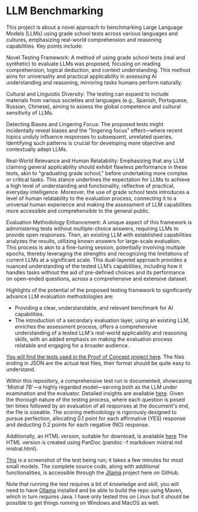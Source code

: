 # LLM Benchmarking

This project is about a novel approach to benchmarking Large Language Models (LLMs) using grade school tests across various languages and cultures, emphasizing real-world comprehension and reasoning capabilities. Key points include:

Novel Testing Framework: A method of using grade school tests (real and synthetic) to evaluate LLMs was proposed, focusing on reading comprehension, logical deduction, and context understanding. This method aims for universality and practical applicability in assessing AI understanding and reasoning, mirroring tasks humans perform naturally.

Cultural and Linguistic Diversity: The testing can expand to include materials from various societies and languages (e.g., Spanish, Portuguese, Russian, Chinese), aiming to assess the global competence and cultural sensitivity of LLMs.

Detecting Biases and Lingering Focus: The proposed tests might incidentally reveal biases and the "lingering focus" effect—where recent topics unduly influence responses to subsequent, unrelated queries. Identifying such patterns is crucial for developing more objective and contextually adept LLMs.

Real-World Relevance and Human Relatability: Emphasizing that any LLM claiming general applicability should exhibit flawless performance in these tests, akin to "graduating grade school," before undertaking more complex or critical tasks. This stance underlines the expectation for LLMs to achieve a high level of understanding and functionality, reflective of practical, everyday intelligence. Moreover, the use of grade school tests introduces a level of human relatability to the evaluation process, connecting it to a universal human experience and making the assessment of LLM capabilities more accessible and comprehensible to the general public.

Evaluation Methodology Enhancement: A unique aspect of this framework is administering tests without multiple-choice answers, requiring LLMs to provide open responses. Then, an existing LLM with established capabilities analyzes the results, utilizing known answers for large-scale evaluation. This process is akin to a fine-tuning session, potentially involving multiple epochs, thereby leveraging the strengths and recognizing the limitations of current LLMs at a significant scale. This dual-layered approach provides a nuanced understanding of the tested LLM’s capabilities, including how it handles tasks without the aid of pre-defined choices and its performance on open-ended questions, across a comprehensive and extensive dataset.

Highlights of the potential of the proposed testing framework to significantly advance LLM evaluation methodologies are:
- Providing a clear, understandable, and relevant benchmark for AI capabilities.
- The introduction of a secondary evaluation layer, using an existing LLM, enriches the assessment process, offers a comprehensive understanding of a tested LLM's real-world applicability and reasoning skills, with an added emphasis on making the evaluation process relatable and engaging for a broader audience.

[You will find the tests used in the Proof of Concept project here](https://github.com/Walter-Stroebel/Jllama/tree/main/src/main/resources). The files ending in JSON are the actual test files, their format should be quite easy to understand.

Within this repository, a comprehensive test run is documented, showcasing 'Mistral 7B'—a highly regarded model—serving both as the LLM under examination and the evaluator. Detailed insights are available [here](mistral.md). 
Given the thorough nature of the testing process, where each question is posed ten times followed by an evaluation of all responses at the document's end, the file is sizeable.
The scoring methodology is rigorously designed to pursue perfection, allocating 0.1 point for each affirmative (YES) response and deducting 0.2 points for each negative (NO) response.

Additionally, an HTML version, suitable for download, is available [here](mistral.html)
The HTML version is created using PanDoc (pandoc -f markdown mistral.md mistral.html).

[This](running.png) is a screenshot of the test being run; it takes a few minutes for most small models. The complete source code, along with additional functionalities, is accessible through the [Jllama](https://github.com/Walter-Stroebel/Jllama) project here on GitHub.

Note that running the test requires a bit of knowledge and skill, you will need to have [Ollama](https://github.com/ollama/ollama) installed and be able to build the repo using Maven, which in turn requires Java.
I have only tested this on Linux but it should be possible to get things running on Windows and MacOS as well.
